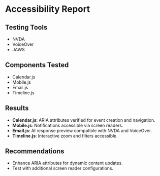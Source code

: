 # Accessibility Report

## Testing Tools
- NVDA
- VoiceOver
- JAWS

## Components Tested
- Calendar.js
- Mobile.js
- Email.js
- Timeline.js

## Results
- **Calendar.js**: ARIA attributes verified for event creation and navigation.
- **Mobile.js**: Notifications accessible via screen readers.
- **Email.js**: AI response preview compatible with NVDA and VoiceOver.
- **Timeline.js**: Interactive zoom and filters accessible.

## Recommendations
- Enhance ARIA attributes for dynamic content updates.
- Test with additional screen reader configurations.
